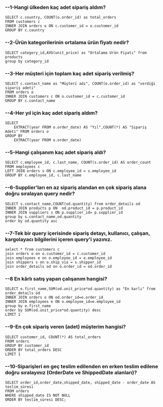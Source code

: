 ### --1-Hangi ülkeden kaç adet sipariş aldım?

```
SELECT c.country, COUNT(o.order_id) as total_orders 
FROM customers c
INNER JOIN orders o ON c.customer_id = o.customer_id
GROUP BY c.country
```

### --2-Ürün kategorilerinin ortalama ürün fiyatı nedir? 
```
SELECT category_id,AVG(unit_price) as "Ortalama Ürün Fiyatı" from products
group by category_id
```
### --3-Her müşteri için toplam kaç adet sipariş verilmiş?
```
SELECT c.contact_name as "Müşteri adı", COUNT(o.order_id) as "verdiği sipariş adeti" 
FROM orders o
INNER JOIN customers c ON o.customer_id = c.customer_id
GROUP BY c.contact_name
```
### --4-Her yıl için kaç adet sipariş aldım? 
```
SELECT
    EXTRACT(year FROM o.order_date) AS "Yıl",COUNT(*) AS "Sipariş Adeti" FROM orders o  
GROUP BY
    EXTRACT(year FROM o.order_date)
```
### --5-Hangi çalışanım kaç adet sipariş aldı?
```
SELECT c.employee_id, c.last_name, COUNT(s.order_id) AS order_count
FROM employees c
LEFT JOIN orders s ON c.employee_id = s.employee_id
GROUP BY c.employee_id, c.last_name
```
### --6-Supplier'ları en az sipariş alandan en çok sipariş alana doğru sıralayan query nedir?
```
SELECT s.contact_name,COUNT(od.quantity) from order_details od
INNER JOIN products p ON  od.product_id = p.product_id
INNER JOIN suppliers s ON p.supplier_id= p.supplier_id 
group by s.contact_name,od.quantity
order by od.quantity asc
```
### --7-Tek bir query içerisinde  sipariş detayı, kullanıcı, çalışan, kargolayacı bilgilerini içeren query'i yazınız.
```	
select * from customers c
join orders o on o.customer_id = c.customer_id
join employees e on o.employee_id = e.employee_id
join shippers s on o.ship_via = s.shipper_id
join order_details od on o.order_id = od.order_id
```

### --8 En kârlı satış yapan çalışanım hangisi?
```
SELECT e.first_name,SUM(od.unit_price*od.quantity) as "En karlı" from order_details od
INNER JOIN orders o ON od.order_id=o.order_id
INNER JOIN employees e ON o.employee_id=e.employee_id
group by e.first_name
order by SUM(od.unit_price*od.quantity) desc
LIMIT 1
```
### --9-En çok sipariş veren (adet) müşterim hangisi?
```
SELECT customer_id, COUNT(*) AS total_orders
FROM orders
GROUP BY customer_id
ORDER BY total_orders DESC
LIMIT 1
```
### --10-Siparişleri en geç teslim edilenden en erken teslim edilene doğru sıralayınız (OrderDate ve ShippedDate alanları)?
```
SELECT order_id,order_date,shipped_date, shipped_date - order_date AS teslim_süresi 
FROM orders
WHERE shipped_date IS NOT NULL
ORDER BY teslim_süresi DESC;
```


